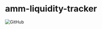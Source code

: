# amm-liquidity-tracker
![GitHub](https://img.shields.io/github/license/faisal233/amm-liquidity-tracker?logo=github)
